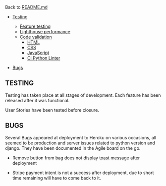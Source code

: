 Back to [README.md](README.md)

- [Testing](#testing)
    - [Feature testing](#feature-testing)
    - [Lighthouse performance](#lighthouse-performance)
    - [Code validation](#code-validation)
        - [HTML](#html)
        - [CSS](#css)
        - [JavaScript](#javascript)
        - [CI Python Linter](#ci-python-linter)

- [Bugs](#bugs)

## TESTING

Testing has taken place at all stages of development. Each feature has been released after it was functional.

User Stories have been tested before closure. 


## BUGS 

Several Bugs appeared at deployment to Heroku on various occasions, all seemed to be production and server issues related to python version and django. They have been documented in the Agile board on the go. 

- Remove button from bag does not display toast message after deployment

- Stripe payment intent is not a success after deployment, due to short time remaining will have to come back to it.


